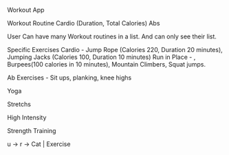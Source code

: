 Workout App 

Workout Routine
Cardio (Duration, Total Calories)
Abs 


User 
Can have many Workout routines in a list. And can only see their list. 

Specific Exercises
Cardio - Jump Rope (Calories 220, Duration 20 minutes), Jumping Jacks (Calories 100, Duration 10 minutes) Run in Place - , Burpees(100 calories in 10 minutes), Mountain Climbers, Squat jumps. 

Ab Exercises - Sit ups, planking, knee highs

Yoga

Stretchs

High Intensity

Strength Training 



u -> r -> Cat
    |
    Exercise 